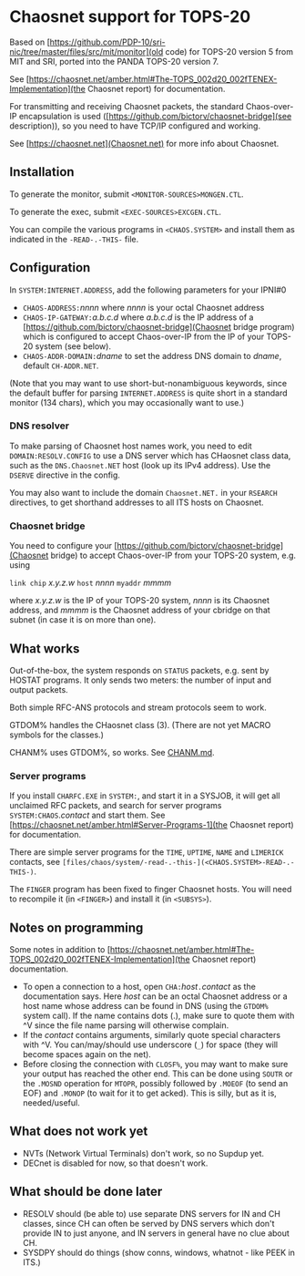 # Chaosnet support for TOPS-20

Based on [https://github.com/PDP-10/sri-nic/tree/master/files/src/mit/monitor](old code) for TOPS-20 version 5 from MIT and SRI, ported into the PANDA TOPS-20 version 7.

See [https://chaosnet.net/amber.html#The-TOPS_002d20_002fTENEX-Implementation](the Chaosnet report) for documentation.

For transmitting and receiving Chaosnet packets, the standard Chaos-over-IP encapsulation is used ([https://github.com/bictorv/chaosnet-bridge](see description)), so you need to have TCP/IP configured and working.

See [https://chaosnet.net](Chaosnet.net) for more info about Chaosnet.

## Installation

To generate the monitor, submit `<MONITOR-SOURCES>MONGEN.CTL`.

To generate the exec, submit `<EXEC-SOURCES>EXCGEN.CTL`.

You can compile the various programs in `<CHAOS.SYSTEM>` and install them as indicated in the `-READ-.-THIS-` file.

## Configuration

In `SYSTEM:INTERNET.ADDRESS`, add the following parameters for your IPNI#0
- `CHAOS-ADDRESS:`*nnnn* where *nnnn* is your octal Chaosnet  address
- `CHAOS-IP-GATEWAY:`*a.b.c.d* where *a.b.c.d* is the IP address of a [https://github.com/bictorv/chaosnet-bridge](Chaosnet bridge program) which is configured to accept Chaos-over-IP from the IP of your TOPS-20 system (see below).
- `CHAOS-ADDR-DOMAIN:`*dname* to set the address DNS domain to *dname*, default `CH-ADDR.NET`.

(Note that you may want to use short-but-nonambiguous keywords, since the default buffer for parsing `INTERNET.ADDRESS` is quite short in a standard monitor (134 chars), which you may occasionally want to use.)

### DNS resolver

To make parsing of Chaosnet host names work, you need to edit `DOMAIN:RESOLV.CONFIG` to use a DNS server which has CHaosnet class data, such as the `DNS.Chaosnet.NET` host (look up its IPv4 address). Use the `DSERVE` directive in the config.

You may also want to include the domain `Chaosnet.NET.` in your `RSEARCH` directives, to get shorthand addresses to all ITS hosts on Chaosnet.

### Chaosnet bridge
You need to configure your [https://github.com/bictorv/chaosnet-bridge](Chaosnet bridge) to accept Chaos-over-IP from your TOPS-20 system, e.g. using

`link chip` *x.y.z.w* `host` *nnnn* `myaddr` *mmmm*

where *x.y.z.w* is the IP of your TOPS-20 system, *nnnn* is its Chaosnet address, and *mmmm* is the Chaosnet address of your cbridge on that subnet (in case it is on more than one).

## What works

Out-of-the-box, the system responds on `STATUS` packets, e.g. sent by HOSTAT programs. It only sends two meters: the number of input and output packets.

Both simple RFC-ANS protocols and stream protocols seem to work.

GTDOM% handles the CHaosnet class (3). (There are not yet MACRO symbols for the classes.)

CHANM% uses GTDOM%, so works. See [CHANM.md](documentation).

### Server programs

If you install `CHARFC.EXE` in `SYSTEM:`, and start it in a SYSJOB, it will get all unclaimed RFC packets, and search for server programs `SYSTEM:CHAOS`.*contact* and start them.  See [https://chaosnet.net/amber.html#Server-Programs-1](the Chaosnet report) for documentation. 

There are simple server programs for the `TIME`, `UPTIME`, `NAME` and `LIMERICK` contacts, see `[files/chaos/system/-read-.-this-](<CHAOS.SYSTEM>-READ-.-THIS-)`.

The `FINGER` program has been fixed to finger Chaosnet hosts. You will need to recompile it (in `<FINGER>`) and install it (in `<SUBSYS>`).

## Notes on programming
Some notes in addition to  [https://chaosnet.net/amber.html#The-TOPS_002d20_002fTENEX-Implementation](the Chaosnet report) documentation.

- To open a connection to a host, open `CHA:`*host*`.`*contact* as the documentation says. Here *host* can be an octal Chaosnet address or a host name whose address can be found in DNS (using the `GTDOM%` system call). If the name contains dots (.), make sure to quote them with ^V since the file name parsing will otherwise complain.
- If the *contact* contains arguments, similarly quote special characters with ^V. You can/may/should use underscore (`_`) for space (they will become spaces again on the net).
- Before closing the connection with `CLOSF%`, you may want to make sure your output has reached the other end. This can be done using `SOUTR` or the `.MOSND` operation for `MTOPR`, possibly followed by `.MOEOF` (to send an EOF) and `.MONOP` (to wait for it to get acked). This is silly, but as it is, needed/useful.

## What does not work yet

- NVTs (Network Virtual Terminals) don't work, so no Supdup yet.
- DECnet is disabled for now, so that doesn't work.

## What should be done later

- RESOLV should (be able to) use separate DNS servers for IN and CH classes, since CH can often be served by DNS servers which don't provide IN to just anyone, and IN servers in general have no clue about CH.
- SYSDPY should do things (show conns, windows, whatnot - like PEEK in ITS.)

